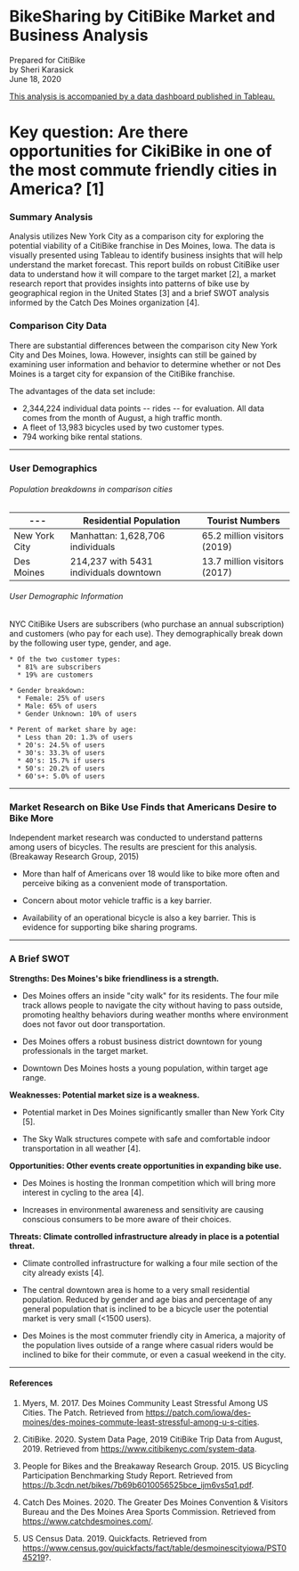 # BikeSharing by CitiBike Market and Business Analysis
Prepared for CitiBike <br />
by Sheri Karasick <br />
June 18, 2020 <br />

[This analysis is accompanied by a data dashboard published in Tableau.](https://public.tableau.com/profile/sharon.karasick#!/vizhome/Module14_15928452488710/MarketAnalysis?publish=yes)

# Key question: Are there opportunities for CikiBike in one of the most commute friendly cities in America? [1]

### Summary Analysis
Analysis utilizes New York City as a comparison city for exploring the potential viability of a CitiBike franchise in Des Moines, Iowa.  The data is visually presented using Tableau to identify business insights that will help understand the market forecast.  This report builds on robust CitiBike user data to understand how it will compare to the target market [2], a market research report that provides insights into patterns of bike use by geographical region in the United States [3] and a brief SWOT analysis informed by the Catch Des Moines organization [4].

### Comparison City Data
There are substantial differences between the comparison city New York City and Des Moines, Iowa.  However, insights can still be gained by examining user information and behavior to determine whether or not Des Moines is a target city for expansion of the CitiBike franchise.

The advantages of the data set include: 
* 2,344,224 individual data points -- rides -- for evaluation.  All data comes from the month of August, a high traffic month.
* A fleet of 13,983 bicycles used by two customer types.
* 794 working bike rental stations.

---------------------------------------------------------------------

### User Demographics

###### Population breakdowns in comparison cities

|---            | Residential Population                 | Tourist Numbers                 |
|------------- | -------------------------------------- | ------------------------------- |
| New York City | Manhattan: 1,628,706 individuals      | 65.2 million visitors (2019)    |
| Des Moines   | 214,237 with 5431 individuals downtown | 13.7 million visitors (2017)    |

###### User Demographic Information
NYC CitiBike Users are subscribers (who purchase an annual subscription) and customers (who pay for each use).  They demographically break down by the following user type, gender, and age. 
  
    * Of the two customer types:
      * 81% are subscribers
      * 19% are customers
      
    * Gender breakdown:
      * Female: 25% of users
      * Male: 65% of users
      * Gender Unknown: 10% of users

    * Perent of market share by age: 
      * Less than 20: 1.3% of users
      * 20's: 24.5% of users
      * 30's: 33.3% of users
      * 40's: 15.7% if users
      * 50's: 20.2% of users
      * 60's+: 5.0% of users 


---------------------------------------------------------------------

### Market Research on Bike Use Finds that Americans Desire to Bike More

Independent market research was conducted to understand patterns among users of bicycles. The results are prescient for this analysis.  (Breakaway Research Group, 2015)

* More than half of Americans over 18 would like to bike more often and perceive biking as a convenient mode of transportation.

* Concern about motor vehicle traffic is a key barrier.

* Availability of an operational bicycle is also a key barrier.  This is evidence for supporting bike sharing programs.


---------------------------------------------------------------------

### A Brief SWOT

  **Strengths: Des Moines's bike friendliness is a strength.**
   - Des Moines offers an inside "city walk" for its residents.  The four mile track allows people to navigate the city without having to pass outside, promoting healthy behaviors during weather months where environment does not favor out door transportation.

  - Des Moines offers a robust business district downtown for young professionals in the target market.

  - Downtown Des Moines hosts a young population, within target age range.

  **Weaknesses: Potential market size is a weakness.**
  
  - Potential market in Des Moines significantly smaller than New York City [5].

  - The Sky Walk structures compete with safe and comfortable indoor transportation in all weather [4].
  
  **Opportunities: Other events create opportunities in expanding bike use.**
  
  - Des Moines is hosting the Ironman competition which will bring more interest in cycling to the area [4].

  - Increases in environmental awareness and sensitivity are causing conscious consumers to be more aware of their choices.
  
  
  **Threats: Climate controlled infrastructure already in place is a potential threat.**
  
  - Climate controlled infrastructure for walking a four mile section of the city already exists [4].

  - The central downtown area is home to a very small residential population.  Reduced by gender and age bias and percentage of any general population that is inclined to be a bicycle user the potential market is very small (<1500 users).

  - Des Moines is the most commuter friendly city in America, a majority of the population lives outside of a range where casual riders would be inclined to bike for their commute, or even a casual weekend in the city.

---------------------------------------------------------------------

#### References
1. Myers, M. 2017. Des Moines Community Least Stressful Among US Cities.  The Patch.  Retrieved from https://patch.com/iowa/des-moines/des-moines-commute-least-stressful-among-u-s-cities.

2. CitiBike. 2020. System Data Page, 2019 CitiBike Trip Data from August, 2019.  Retrieved from https://www.citibikenyc.com/system-data.

3. People for Bikes and the Breakaway Research Group.  2015.  US Bicycling Participation Benchmarking Study Report.  Retrieved from https://b.3cdn.net/bikes/7b69b6010056525bce_ijm6vs5q1.pdf.

4. Catch Des Moines. 2020.  The Greater Des Moines Convention & Visitors Bureau and the Des Moines Area Sports Commission. Retrieved from https://www.catchdesmoines.com/.

5. US Census Data. 2019. Quickfacts. Retrieved from https://www.census.gov/quickfacts/fact/table/desmoinescityiowa/PST045219?.


